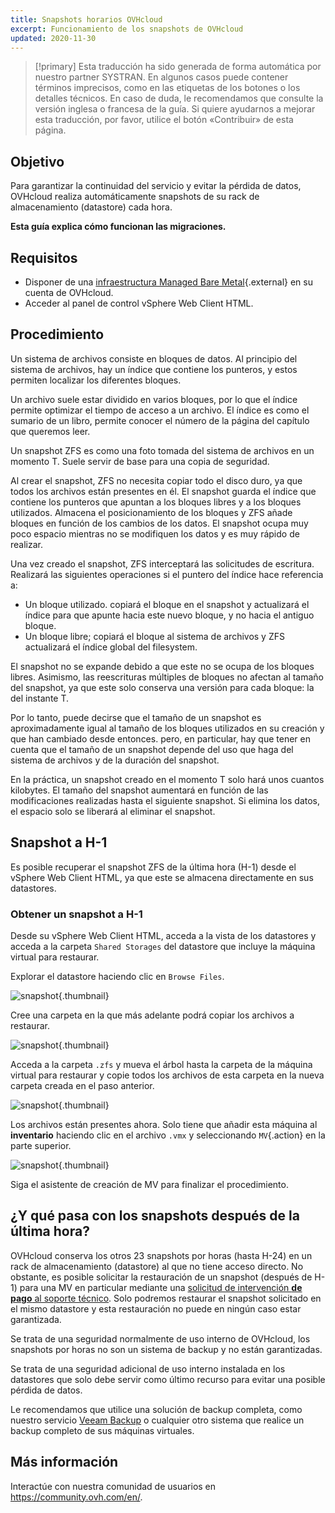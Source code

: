 ```yaml
---
title: Snapshots horarios OVHcloud
excerpt: Funcionamiento de los snapshots de OVHcloud
updated: 2020-11-30
---
```


> [!primary]
> Esta traducción ha sido generada de forma automática por nuestro partner SYSTRAN. En algunos casos puede contener términos imprecisos, como en las etiquetas de los botones o los detalles técnicos. En caso de duda, le recomendamos que consulte la versión inglesa o francesa de la guía. Si quiere ayudarnos a mejorar esta traducción, por favor, utilice el botón «Contribuir» de esta página.
> 

## Objetivo

Para garantizar la continuidad del servicio y evitar la pérdida de datos, OVHcloud realiza automáticamente snapshots de su rack de almacenamiento (datastore) cada hora.

**Esta guía explica cómo funcionan las migraciones.**

## Requisitos

* Disponer de una [infraestructura Managed Bare Metal](https://www.ovhcloud.com/es/managed-bare-metal/){.external} en su cuenta de OVHcloud.
* Acceder al panel de control vSphere Web Client HTML.

## Procedimiento

Un sistema de archivos consiste en bloques de datos. Al principio del sistema de archivos, hay un índice que contiene los punteros, y estos permiten localizar los diferentes bloques.

Un archivo suele estar dividido en varios bloques, por lo que el índice permite optimizar el tiempo de acceso a un archivo. El índice es como el sumario de un libro, permite conocer el número de la página del capítulo que queremos leer.
 
Un snapshot ZFS es como una foto tomada del sistema de archivos en un momento T. Suele servir de base para una copia de seguridad.
 
Al crear el snapshot, ZFS no necesita copiar todo el disco duro, ya que todos los archivos están presentes en él. El snapshot guarda el índice que contiene los punteros que apuntan a los bloques libres y a los bloques utilizados. Almacena el posicionamiento de los bloques y ZFS añade bloques en función de los cambios de los datos. El snapshot ocupa muy poco espacio mientras no se modifiquen los datos y es muy rápido de realizar.
 
Una vez creado el snapshot, ZFS interceptará las solicitudes de escritura. Realizará las siguientes operaciones si el puntero del índice hace referencia a:
 
- Un bloque utilizado. copiará el bloque en el snapshot y actualizará el índice para que apunte hacia este nuevo bloque, y no hacia el antiguo bloque.
- Un bloque libre; copiará el bloque al sistema de archivos y ZFS actualizará el índice global del filesystem.
 
El snapshot no se expande debido a que este no se ocupa de los bloques libres. Asimismo, las reescrituras múltiples de bloques no afectan al tamaño del snapshot, ya que este solo conserva una versión para cada bloque: la del instante T.
 
Por lo tanto, puede decirse que el tamaño de un snapshot es aproximadamente igual al tamaño de los bloques utilizados en su creación y que han cambiado desde entonces. pero, en particular, hay que tener en cuenta que el tamaño de un snapshot depende del uso que haga del sistema de archivos y de la duración del snapshot.
 
En la práctica, un snapshot creado en el momento T solo hará unos cuantos kilobytes. El tamaño del snapshot aumentará en función de las modificaciones realizadas hasta el siguiente snapshot. Si elimina los datos, el espacio solo se liberará al eliminar el snapshot.

## Snapshot a H-1

Es posible recuperar el snapshot ZFS de la última hora (H-1) desde el vSphere Web Client HTML, ya que este se almacena directamente en sus datastores. 

### Obtener un snapshot a H-1

Desde su vSphere Web Client HTML, acceda a la vista de los datastores y acceda a la carpeta `Shared Storages` del datastore que incluye la máquina virtual para restaurar.

Explorar el datastore haciendo clic en `Browse Files`.

![snapshot](images/snapshot01.png){.thumbnail}

Cree una carpeta en la que más adelante podrá copiar los archivos a restaurar.

![snapshot](images/snapshot02.png){.thumbnail}

Acceda a la carpeta `.zfs` y mueva el árbol hasta la carpeta de la máquina virtual para restaurar y copie todos los archivos de esta carpeta en la nueva carpeta creada en el paso anterior.

![snapshot](images/snapshot03.png){.thumbnail}

Los archivos están presentes ahora. Solo tiene que añadir esta máquina al **inventario** haciendo clic en el archivo `.vmx` y seleccionando `MV`{.action} en la parte superior.

![snapshot](images/snapshot04.png){.thumbnail}

Siga el asistente de creación de MV para finalizar el procedimiento.

## ¿Y qué pasa con los snapshots después de la última hora?

OVHcloud conserva los otros 23 snapshots por horas (hasta H-24) en un rack de almacenamiento (datastore) al que no tiene acceso directo. No obstante, es posible solicitar la restauración de un snapshot (después de H-1) para una MV en particular mediante una [solicitud de intervención **de pago** al soporte técnico](https://help.ovhcloud.com/csm?id=csm_get_help). Solo podremos restaurar el snapshot solicitado en el mismo datastore y esta restauración no puede en ningún caso estar garantizada.

Se trata de una seguridad normalmente de uso interno de OVHcloud, los snapshots por horas no son un sistema de backup y no están garantizadas.

Se trata de una seguridad adicional de uso interno instalada en los datastores que solo debe servir como último recurso para evitar una posible pérdida de datos.

Le recomendamos que utilice una solución de backup completa, como nuestro servicio [Veeam Backup](/pages/bare_metal_cloud/managed_bare_metal/veeam_backup_as_a_service) o cualquier otro sistema que realice un backup completo de sus máquinas virtuales.

## Más información

Interactúe con nuestra comunidad de usuarios en <https://community.ovh.com/en/>.
